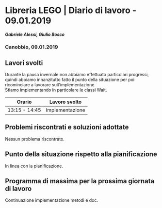 # Libreria LEGO | Diario di lavoro - 09.01.2019
##### Gabriele Alessi, Giulio Bosco
### Canobbio, 09.01.2019

## Lavori svolti

Durante la pausa invernale non abbiamo effettuato particolari progressi, quindi abbiamo innanzitutto fatto il punto della situazione per poi ricominciare a lavorare sull'implementazione.  
Stiamo implementando in particolare le classi Wait.

|Orario        |Lavoro svolto					|
|--------------|--------------------------------|
|13:15 - 14:45 |Implementazione|

##  Problemi riscontrati e soluzioni adottate
Nessun problema riscontrato.
##  Punto della situazione rispetto alla pianificazione
In linea con la pianificazione.
## Programma di massima per la prossima giornata di lavoro
Continuazione implementazione metodi e doc.
